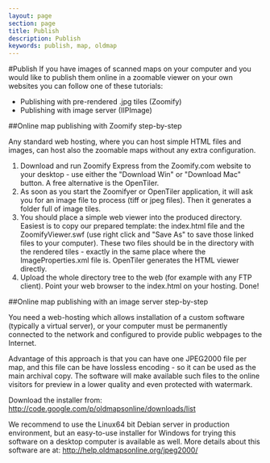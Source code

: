 ```yaml
---
layout: page
section: page
title: Publish
description: Publish
keywords: publish, map, oldmap
---
```


#Publish
If you have images of scanned maps on your computer and you would like to publish them online in a zoomable viewer on your own websites you can follow one of these tutorials:

- Publishing with pre-rendered .jpg tiles (Zoomify)
- Publishing with image server (IIPImage)

##Online map publishing with Zoomify step-by-step

Any standard web hosting, where you can host simple HTML files and images, can host also the zoomable maps without any extra configuration.
1. Download and run Zoomify Express from the Zoomify.com website to your desktop - use either the "Download Win" or "Download Mac" button. A free alternative is the OpenTiler.
2. As soon as you start the Zoomifyer or OpenTiler application, it will ask you for an image file to process (tiff or jpeg files). Then it generates a folder full of image tiles.
3. You should place a simple web viewer into the produced directory. Easiest is to copy our prepared template: the index.html file and the ZoomifyViewer.swf (use right click and "Save As" to save those linked files to your computer). These two files should be in the directory with the rendered tiles - exactly in the same place where the ImageProperties.xml file is. OpenTiler generates the HTML viewer directly. 
4. Upload the whole directory tree to the web (for example with any FTP client). Point your web browser to the index.html on your hosting. Done!

##Online map publishing with an image server step-by-step

You need a web-hosting which allows installation of a custom software (typically a virtual server), or your computer must be permanently connected to the network and configured to provide public webpages to the Internet.

Advantage of this approach is that you can have one JPEG2000 file per map, and this file can be have lossless encoding - so it can be used as the main archival copy. The software will make available such files to the online visitors for preview in a lower quality and even protected with watermark.

Download the installer from: http://code.google.com/p/oldmapsonline/downloads/list

We recommend to use the Linux64 bit Debian server in production environment, but an easy-to-use installer for Windows for trying this software on a desktop computer is available as well. More details about this software are at: http://help.oldmapsonline.org/jpeg2000/